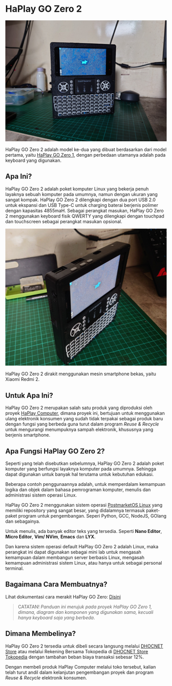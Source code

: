 # HaPlay GO Zero 2

![HaPlay GO Zero 2](img/HaPlay_GO_Zero_2_depan.JPG)

HaPlay GO Zero 2 adalah model ke-dua yang dibuat berdasarkan dari model pertama, yaitu [HaPlay GO Zero 1](https://github.com/dhocnet/haplay-go-zero-1), dengan perbedaan utamanya adalah pada keyboard yang digunakan.

## Apa Ini?
HaPlay GO Zero 2 adalah poket komputer Linux yang bekerja penuh layaknya sebuah komputer pada umumnya, namun dengan ukuran yang sangat kompak. HaPlay GO Zero 2 dilengkapi dengan dua port USB 2.0 untuk ekspansi dan USB Type-C untuk charging baterai berjenis polimer dengan kapasitas 4855maH. Sebagai perangkat masukan, HaPlay GO Zero 2 menggunakan keyboard fisik QWERTY yang dilengkapi dengan touchpad dan touchscreen sebagai perangkat masukan opsional.

![HaPlay GO Zero 2](img/HaPlay_GO_Zero_2-atas.JPG)

HaPlay GO Zero 2 dirakit menggunakan mesin smartphone bekas, yaitu Xiaomi Redmi 2.

## Untuk Apa Ini?
HaPlay GO Zero 2 merupakan salah satu produk yang diproduksi oleh proyek [HaPlay Computer](https://dhocnet.work/p/haplay.html), dimana proyek ini, bertujuan untuk menggunakan ulang elektronik konsumen yang sudah tidak terpakai sebagai produk baru dengan fungsi yang berbeda guna turut dalam program *Reuse & Recycle* untuk mengurangi menumpuknya sampah elektronik, khususnya yang berjenis smartphone.

## Apa Fungsi HaPlay GO Zero 2?
Seperti yang telah disebutkan sebelumnya, HaPlay GO Zero 2 adalah poket komputer yang berfungsi layaknya komputer pada umumnya. Sehingga dapat digunakan untuk banyak hal terutama untuk kebutuhan edukasi.

Beberapa contoh penggunaannya adalah, untuk memperdalam kemampuan logika dan objek dalam bahasa pemrograman komputer, menulis dan administrasi sistem operasi Linux.

HaPlay GO Zero 2 menggunakan sistem operasi [PostmarketOS Linux](https://postmarketos.org) yang memiliki repository yang sangat besar, yang didalamnya termasuk paket-paket program untuk pengembangan. Seperi Python, GCC, NodeJS, GOlang dan sebagainya.

Untuk menulis, ada banyak editor teks yang tersedia. Seperti **Nano Editor**, **Micro Editor**, **Vim/ NVim**, **Emacs** dan **LYX**.

Dan karena sistem operasi default HaPlay GO Zero 2 adalah Linux, maka perangkat ini dapat digunakan sebagai mini lab untuk mengasah kemampuan dalam membangun server berbasis Linux, mengasah kemampuan administrasi sistem Linux, atau hanya untuk sebagai personal terminal.

## Bagaimana Cara Membuatnya?
Lihat dokumentasi cara merakit HaPlay GO Zero: [Disini](https://github.com/dhocnet/haplay-go-zero-1/blob/main/diagram/README.md)

> CATATAN! *Panduan ini merujuk pada proyek HaPlay GO Zero 1, dimana, diagram dan komponen yang digunakan sama, kecuali hanya keyboard saja yang berbeda*.

## Dimana Membelinya?
HaPlay GO Zero 2 tersedia untuk dibeli secara langsung melalui [DHOCNET Store](https://dhocnet.work/search?label=Produk) atau melalui Rekening Bersama Tokopedia di [DHOCNET Store Tokopedia](https://tokopedia.com/dhocnet) dengan tambahan beban biaya transaksi sebesar 12%.

Dengan membeli produk HaPlay Computer melalui toko tersebut, kalian telah turut andil dalam kelanjutan pengembangan proyek dan program *Reuse & Recycle* elektronik konsumen.
